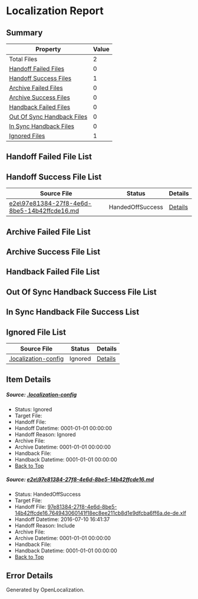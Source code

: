 # <a name='report-top'></a> Localization Report

## Summary
 Property | Value 
 -------- | ----- 
 Total Files | 2
[ Handoff Failed Files ](#handoff-failed-list)| 0
[ Handoff Success Files ](#handoff-success-list)| 1
[ Archive Failed Files ](#archive-failed-list)| 0
[ Archive Success Files ](#archive-success-list)| 0
[ Handback Failed Files ](#handback-failed-list)| 0
[ Out Of Sync Handback Files ](#outofsync-handback-success-list)| 0
[ In Sync Handback Files ](#insync-handback-success-list)| 0
[ Ignored Files ](#ignored-list)| 1

## <a name='handoff-failed-list'></a> Handoff Failed File List

## <a name='handoff-success-list'></a> Handoff Success File List
 Source File | Status | Details 
 ----------- | ------ | ------- 
 [e2e\97e81384-27f8-4e6d-8be5-14b42ffcde16.md](https://github.com/OpenLocalizationTestOrg/oltest/blob/d79828ecc0ce07575918d6811687ca927653e9a2/e2e/97e81384-27f8-4e6d-8be5-14b42ffcde16.md) | HandedOffSuccess | [Details](#8db492444db0e19f989f8088998f46089e5dc0871)

## <a name='archive-failed-list'></a> Archive Failed File List

## <a name='archive-success-list'></a> Archive Success File List

## <a name='handback-failed-list'></a> Handback Failed File List

## <a name='outofsync-handback-success-list'></a> Out Of Sync Handback Success File List

## <a name='insync-handback-success-list'></a> In Sync Handback File Success List

## <a name='ignored-list'></a> Ignored File List
 Source File | Status | Details 
 ----------- | ------ | ------- 
 [.localization-config](https://github.com/OpenLocalizationTestOrg/oltest/blob/d79828ecc0ce07575918d6811687ca927653e9a2/.localization-config) | Ignored | [Details](#3d4f252ac210baf56311d7e97dcc2db10974dbd20)

## Item Details
##### <a name='3d4f252ac210baf56311d7e97dcc2db10974dbd20'></a> Source: [.localization-config](https://github.com/OpenLocalizationTestOrg/oltest/blob/d79828ecc0ce07575918d6811687ca927653e9a2/.localization-config)
* Status: Ignored
* Target File: 
* Handoff File: 
* Handoff Datetime: 0001-01-01 00:00:00
* Handoff Reason: Ignored
* Archive File: 
* Archive Datetime: 0001-01-01 00:00:00
* Handback File: 
* Handback Datetime: 0001-01-01 00:00:00
* [Back to Top](#report-top)

##### <a name='8db492444db0e19f989f8088998f46089e5dc0871'></a> Source: [e2e\97e81384-27f8-4e6d-8be5-14b42ffcde16.md](https://github.com/OpenLocalizationTestOrg/oltest/blob/d79828ecc0ce07575918d6811687ca927653e9a2/e2e/97e81384-27f8-4e6d-8be5-14b42ffcde16.md)
* Status: HandedOffSuccess
* Target File: 
* Handoff File: [97e81384-27f8-4e6d-8be5-14b42ffcde16.764943060141f18ec8ee211cb8d1e9dfcba6ff6a.de-de.xlf](https://github.com/OpenLocalizationTestOrg/olhandoff-e2e/blob/be56b1f72f4798c0a344320759461071dc61378d/ol-handoff/OpenLocalizationTestOrg/oltest-dede-fly/ci/ht/97e81384-27f8-4e6d-8be5-14b42ffcde16.764943060141f18ec8ee211cb8d1e9dfcba6ff6a.de-de.xlf)
* Handoff Datetime: 2016-07-10 16:41:37
* Handoff Reason: Include
* Archive File: 
* Archive Datetime: 0001-01-01 00:00:00
* Handback File: 
* Handback Datetime: 0001-01-01 00:00:00
* [Back to Top](#report-top)


## Error Details

Generated by OpenLocalization.
